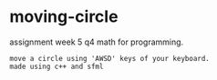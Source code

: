 # moving-circle
assignment week 5 q4 math for programming. 
```
move a circle using 'AWSD' keys of your keyboard.
made using c++ and sfml
```
